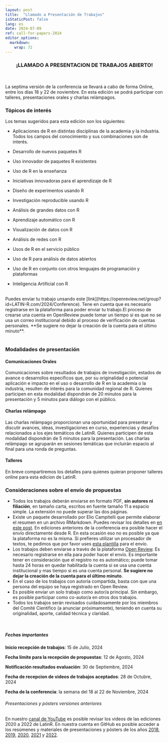 ```yaml
---
layout: post
title:  "Llamado a Presentación de Trabajos"
isStaticPost: false
lang: es
date: 2024-07-09
ref: call-for-papers-2024
editor_options: 
  markdown: 
    wrap: 72
---
```


<h3><center>¡LLAMADO A PRESENTACION DE TRABAJOS ABIERTO!</center></h3>

<br> <br> La septima versión de la conferencia se llevará a cabo de forma Online, entre los días 18 y 22 de noviembre. En esta edición
se podrá participar con talleres, presentaciones orales y charlas relámpagos.


### Tópicos de interés

Los temas sugeridos para esta edición son los siguientes:

-   Aplicaciones de R en distintas disciplinas de la academia y la
    industria. Todos los campos del conocimiento y sus combinaciones son
    de interés.

-   Desarrollo de nuevos paquetes R

-   Uso innovador de paquetes R existentes

-   Uso de R en la enseñanza

-   Iniciativas innovadoras para el aprendizaje de R

-   Diseño de experimentos usando R

-   Investigación reproducible usando R

-   Análisis de grandes datos con R

-   Aprendizaje automático con R

-   Visualización de datos con R

-   Análisis de redes con R

-   Usos de R en el servicio público

-   Uso de R para análisis de datos abiertos

-   Uso de R en conjunto con otros lenguajes de programación y
    plataformas
    
-   Inteligencia Artificial con R 

<br>

<div class="boxBorder">
Puedes enviar tu trabajo unsando este [link](https://openreview.net/group?id=LATIN-R.com/2024/Conference).
Tene en cuenta que es necesario registrarse en la plataforma para poder enviar tu trabajo.El proceso de crearse una cuenta en OpenReview puede tomar un tiempo si es que no se usa un correo institucional debido al proceso de  verificación de cuentas personales. **Se sugiere no dejar la creación de la cuenta para el último minuto**.
</div>

<br>

### Modalidades de presentación

#### Comunicaciones Orales

Comunicaciones sobre resultados de trabajos de investigación, estados de
avance o desarrollos específicos que, por su originalidad o potencial
aplicación e impacto en el uso o desarrollo de R en la academia o la
industria, resulten de interés para la comunidad regional de R. Quienes
participen en esta modalidad dispondrán de 20 minutos para la
presentación y 5 minutos para diálogo con el público. <br>

#### Charlas relámpago

Las charlas relámpago proporcionan una oportunidad para presentar y
discutir avances, ideas, investigaciones en curso, experiencias y
desafíos relacionados a los ejes temáticos de LatinR. Quienes participen
de esta modalidad dispondrán de 5 minutos para la presentación. Las
charlas relámpago se agruparán en sesiones temáticas que incluirán
espacio al final para una ronda de preguntas. <br> 

#### Talleres

En breve compartiremos los detalles para quienes quieran proponer talleres online para esta edicion de LatinR.


### Consideraciones sobre el envío de propuestas

-   Todos los trabajos deberán enviarse en formato PDF, **sin autores ni
    filiación**, en tamaño carta, escritos en fuente tamaño 11 a espacio
    simple. La extensión no puede superar las dos páginas.
-   Existe un paquete desarrollado por Elio Campitelli que permite
    elaborar el resumen en un archivo RMarkdown. Puedes revisar los
    detalles en [en este post](https://latin-r.com/blog/paquete-latinr).
    En ediciones anteriores de la conferencia era posible hacer el envío
    directamente desde R. En esta ocasión eso no es posible ya que la
    plataforma no es la misma. Si prefieres utilizar un procesador de
    textos, te pedimos que por favor uses [esta
    plantilla](https://docs.google.com/document/d/1KrPbi2AR5Rcq5fKMkC_yK_9gpez4Fmtz/edit?usp=sharing&ouid=107644076848762167027&rtpof=true&sd=true)
    para el envío.
-   Los trabajos deben enviarse a través de la plataforma [Open
    Review](https://openreview.net/group?id=LATIN-R.com/2024/Conference).
    Es necesario registrarse en ella para poder hacer el envío. Es
    importante tener en consideración que el registro no es automático;
    puede tomar hasta 24 horas en quedar habilitada la cuenta si se usa una cuenta institucional y mas tiempo si es una cuenta personal. **Se sugiere no dejar la creación de la cuenta para el último minuto**.
-   En el caso de los trabajos con autoría compartida, basta con que una
    persona del equipo se haya registrado en Open Review.
-   Es posible enviar un solo trabajo como autor/a principal. Sin
    embargo, es posible participar como co-autor/a en otros dos
    trabajos.
-   Todos los trabajos serán revisados cuidadosamente por los miembros
    del Comité Científico (a anunciar próximamente), teniendo en cuenta
    su originalidad, aporte, calidad técnica y claridad.

<br>

##### Fechas importantes

**Inicio recepción de trabajos**: 15 de Julio, 2024

**Fecha límite para la recepción de propuestas**: 12 de Agosto, 2024

**Notificación resultados evaluación**: 30 de Septiembre, 2024

**Fecha de recepcion de videos de trabajos aceptados**: 28 de Octubre, 2024

**Fecha de la conferencia**: la semana del 18 al 22 de Noviembre, 2024

###### Presentaciones y pósters versiones anteriores

En nuestro [canal de YouTube](http://youtube.com/latinr) es posible
revisar los videos de las ediciones 2020 a 2022 de LatinR. En nuestra
cuenta en GitHub es posible acceder a los resúmenes y materiales de
presentaciones y pósters de los años
[2018](https://github.com/LatinR/presentaciones-LatinR2018),
[2019](https://github.com/LatinR/presentaciones-LatinR2019),
[2020](https://github.com/LatinR/presentaciones-LatinR2020),
[2021](https://github.com/LatinR/presentaciones-LatinR2021) y
[2022](https://github.com/LatinR/presentaciones-LatinR2022).
